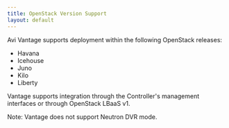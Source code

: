 ```yaml
---
title: OpenStack Version Support
layout: default
---
```

Avi Vantage supports deployment within the following OpenStack releases:

* Havana
* Icehouse
* Juno
* Kilo
* Liberty

Vantage supports integration through the Controller's management interfaces or through OpenStack LBaaS v1.  

Note: Vantage does not support Neutron DVR mode.